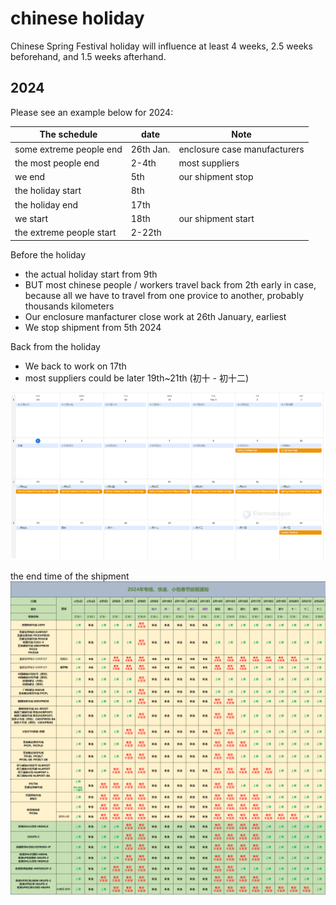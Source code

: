 
# chinese holiday 

Chinese Spring Festival holiday will influence at least 4 weeks, 2.5 weeks beforehand, and 1.5 weeks afterhand. 

## 2024 

Please see an example below for 2024: 

| The schedule             | date      | Note                         |
| ------------------------ | --------- | ---------------------------- |
| some extreme people end  | 26th Jan. | enclosure case manufacturers |
| the most people end      | 2-4th     | most suppliers               |
| we end                   | 5th       | our shipment stop            |
| the holiday start        | 8th       |                              |
| the holiday end          | 17th      |                              |
| we start                 | 18th      | our shipment start           |
| the extreme people start | 2-22th    |                              |



Before the holiday 
- the actual holiday start from 9th 
- BUT most chinese people / workers travel back from 2th early in case, because all we have to travel from one provice to another, probably thousands kilometers
- Our enclosure manfacturer close work at 26th January, earliest
- We stop shipment from 5th 2024

Back from the holiday 
- We back to work on 17th
- most suppliers could be later 19th~21th (初十 - 初十二)


![](2024-02-04-22-22-05.png)

the end time of the shipment 
![](2024-02-06-17-01-59.png)